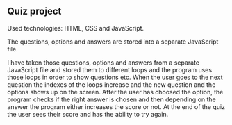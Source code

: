 ## Quiz project

Used technologies: HTML, CSS and JavaScript.

The questions, options and answers are stored into a separate JavaScript file.

I have taken those questions, options and answers from a separate JavaScript file and stored them to different loops
and the program uses those loops in order to show questions etc. When the user goes to the next question
the indexes of the loops increase and the new question and the options shows up on the screen. After the user
has choosed the option, the program checks if the right answer is chosen and then depending on the answer
the program either increases the score or not. At the end of the quiz the user sees their score and has the
ability to try again.
